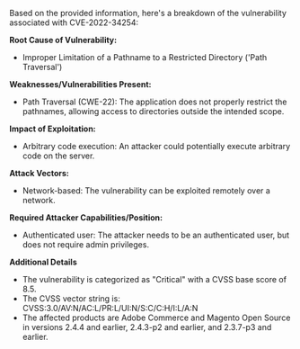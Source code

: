 Based on the provided information, here's a breakdown of the vulnerability associated with CVE-2022-34254:

**Root Cause of Vulnerability:**
*   Improper Limitation of a Pathname to a Restricted Directory ('Path Traversal')

**Weaknesses/Vulnerabilities Present:**
*   Path Traversal (CWE-22): The application does not properly restrict the pathnames, allowing access to directories outside the intended scope.

**Impact of Exploitation:**
*   Arbitrary code execution: An attacker could potentially execute arbitrary code on the server.

**Attack Vectors:**
*   Network-based: The vulnerability can be exploited remotely over a network.

**Required Attacker Capabilities/Position:**
*   Authenticated user: The attacker needs to be an authenticated user, but does not require admin privileges.

**Additional Details**

*   The vulnerability is categorized as "Critical" with a CVSS base score of 8.5.
*   The CVSS vector string is: CVSS:3.0/AV:N/AC:L/PR:L/UI:N/S:C/C:H/I:L/A:N
*   The affected products are Adobe Commerce and Magento Open Source in versions 2.4.4 and earlier, 2.4.3-p2 and earlier, and 2.3.7-p3 and earlier.